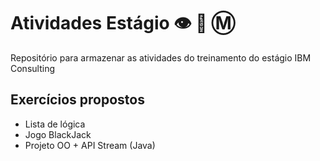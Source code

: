 # Atividades Estágio :eye: :bee: :m:
Repositório para armazenar as atividades do treinamento do estágio IBM Consulting

## Exercícios propostos
- Lista de lógica
- Jogo BlackJack
- Projeto OO + API Stream (Java)
